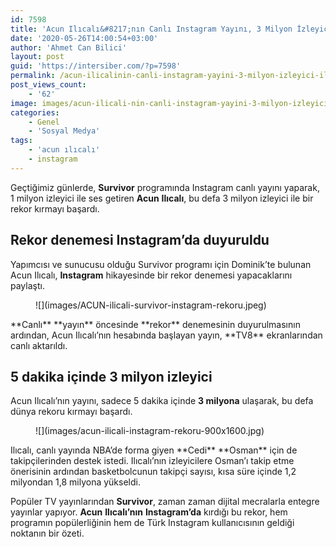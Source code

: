 ```yaml
---
id: 7598
title: 'Acun Ilıcalı&#8217;nın Canlı Instagram Yayını, 3 Milyon İzleyici İle Rekor Kırdı'
date: '2020-05-26T14:00:54+03:00'
author: 'Ahmet Can Bilici'
layout: post
guid: 'https://intersiber.com/?p=7598'
permalink: /acun-ilicalinin-canli-instagram-yayini-3-milyon-izleyici-ile-rekor-kirdi/
post_views_count:
    - '62'
image: images/acun-ilicali-nin-canli-instagram-yayini-3-milyon-izleyici-ile-rekor-kirdi.png
categories:
    - Genel
    - 'Sosyal Medya'
tags:
    - 'acun ılıcalı'
    - instagram
---
```


Geçtiğimiz günlerde, **Survivor** programında Instagram canlı yayını yaparak, 1 milyon izleyici ile ses getiren **Acun** **Ilıcalı**, bu defa 3 milyon izleyici ile bir rekor kırmayı başardı.

## Rekor denemesi Instagram’da duyuruldu

Yapımcısı ve sunucusu olduğu Survivor programı için Dominik’te bulunan Acun Ilıcalı, **Instagram** hikayesinde bir rekor denemesi yapacaklarını paylaştı.

<figure class="wp-block-image size-large">![](images/ACUN-ilicali-survivor-instagram-rekoru.jpeg)</figure>**Canlı** **yayın** öncesinde **rekor** denemesinin duyurulmasının ardından, Acun Ilıcalı’nın hesabında başlayan yayın, **TV8** ekranlarından canlı aktarıldı.

## 5 dakika içinde 3 milyon izleyici

Acun Ilıcalı’nın yayını, sadece 5 dakika içinde **3 milyona** ulaşarak, bu defa dünya rekoru kırmayı başardı.

<figure class="wp-block-image size-large">![](images/acun-ilicali-instagram-rekoru-900x1600.jpg)</figure>Ilıcalı, canlı yayında NBA’de forma giyen **Cedi** **Osman** için de takipçilerinden destek istedi. Ilıcalı’nın izleyicilere Osman’ı takip etme önerisinin ardından basketbolcunun takipçi sayısı, kısa süre içinde 1,2 milyondan 1,8 milyona yükseldi.

Popüler TV yayınlarından **Survivor**, zaman zaman dijital mecralarla entegre yayınlar yapıyor. **Acun** **Ilıcalı’nın** **Instagram’da** kırdığı bu rekor, hem programın popülerliğinin hem de Türk Instagram kullanıcısının geldiği noktanın bir özeti.